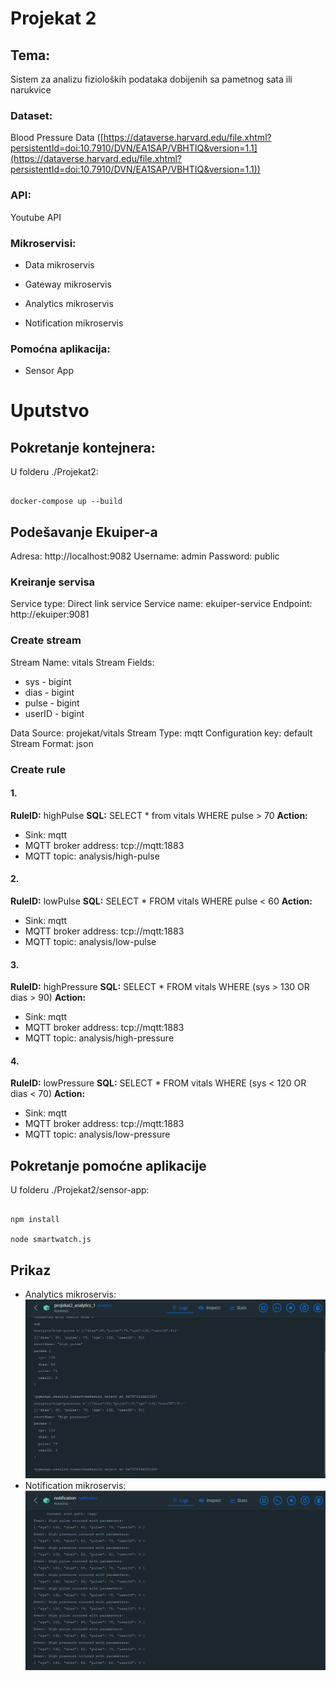 # Projekat 2

## Tema:

Sistem za analizu fizioloških podataka dobijenih sa pametnog sata ili narukvice

### Dataset:

Blood Pressure Data ([https://dataverse.harvard.edu/file.xhtml?persistentId=doi:10.7910/DVN/EA1SAP/VBHTIQ&version=1.1](https://dataverse.harvard.edu/file.xhtml?persistentId=doi:10.7910/DVN/EA1SAP/VBHTIQ&version=1.1))

### API:

Youtube API

### Mikroservisi:

- Data mikroservis

- Gateway mikroservis

- Analytics mikroservis
- Notification mikroservis

### Pomoćna aplikacija:

- Sensor App

  
  
  

# Uputstvo

  

## Pokretanje kontejnera:

U folderu ./Projekat2:

```

docker-compose up --build

```

## Podešavanje Ekuiper-a
Adresa: http://localhost:9082
Username: admin
Password: public

### Kreiranje servisa
Service type: Direct link service
Service name: ekuiper-service
Endpoint: http://ekuiper:9081

### Create stream
Stream Name: vitals
Stream Fields:
- sys - bigint
- dias - bigint
- pulse - bigint
- userID - bigint

Data Source: projekat/vitals
Stream Type: mqtt
Configuration key: default
Stream Format: json
 
### Create rule
#### 1.
**RuleID:** highPulse
**SQL:**  SELECT  *  from vitals WHERE pulse >  70
**Action:** 
- Sink: mqtt
- MQTT broker address: tcp://mqtt:1883
- MQTT topic: analysis/high-pulse

#### 2.
**RuleID:** lowPulse
**SQL:**  SELECT  *  FROM vitals WHERE pulse < 60
**Action:** 
- Sink: mqtt
- MQTT broker address: tcp://mqtt:1883
- MQTT topic: analysis/low-pulse
#### 3.
**RuleID:** highPressure
**SQL:**  SELECT  *  FROM vitals WHERE (sys > 130 OR dias > 90)
**Action:** 
- Sink: mqtt
- MQTT broker address: tcp://mqtt:1883
- MQTT topic: analysis/high-pressure
#### 4.
**RuleID:** lowPressure
**SQL:**  SELECT  *  FROM vitals WHERE (sys < 120 OR dias < 70)
**Action:** 
- Sink: mqtt
- MQTT broker address: tcp://mqtt:1883
- MQTT topic: analysis/low-pressure
## Pokretanje pomoćne aplikacije

U folderu ./Projekat2/sensor-app:

```

npm install

node smartwatch.js

```

 ## Prikaz
 - Analytics mikroservis: 
![Analytics](./resources/analytics.png)
 - Notification mikroservis: 
![Notification](./resources/notification.png)